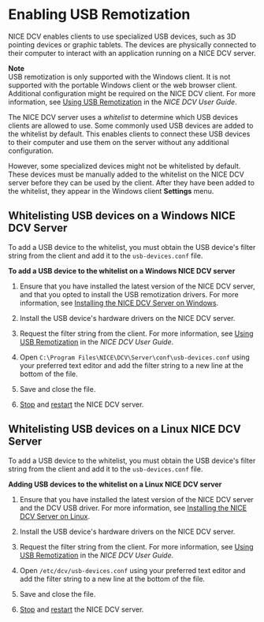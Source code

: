 # Enabling USB Remotization<a name="manage-usb-remote"></a>

NICE DCV enables clients to use specialized USB devices, such as 3D pointing devices or graphic tablets\. The devices are physically connected to their computer to interact with an application running on a NICE DCV server\.

**Note**  
USB remotization is only supported with the Windows client\. It is not supported with the portable Windows client or the web browser client\. Additional configuration might be required on the NICE DCV client\. For more information, see [Using USB Remotization](https://docs.aws.amazon.com/dcv/latest/userguide/using-usb.html) in the *NICE DCV User Guide*\.

The NICE DCV server uses a *whitelist* to determine which USB devices clients are allowed to use\. Some commonly used USB devices are added to the whitelist by default\. This enables clients to connect these USB devices to their computer and use them on the server without any additional configuration\.

However, some specialized devices might not be whitelisted by default\. These devices must be manually added to the whitelist on the NICE DCV server before they can be used by the client\. After they have been added to the whitelist, they appear in the Windows client **Settings** menu\.

## Whitelisting USB devices on a Windows NICE DCV Server<a name="manage-usb-remote-windows"></a>

To add a USB device to the whitelist, you must obtain the USB device's filter string from the client and add it to the `usb-devices.conf` file\.

**To add a USB device to the whitelist on a Windows NICE DCV server**

1. Ensure that you have installed the latest version of the NICE DCV server, and that you opted to install the USB remotization drivers\. For more information, see [Installing the NICE DCV Server on Windows](setting-up-installing-windows.md)\.

1. Install the USB device's hardware drivers on the NICE DCV server\.

1. Request the filter string from the client\. For more information, see [Using USB Remotization](https://docs.aws.amazon.com/dcv/latest/userguide/using-usb.html) in the *NICE DCV User Guide*\.

1. Open `C:\Program Files\NICE\DCV\Server\conf\usb-devices.conf` using your preferred text editor and add the filter string to a new line at the bottom of the file\.

1. Save and close the file\.

1. [Stop](https://docs.aws.amazon.com/dcv/latest/adminguide/manage-stop.html) and [restart](https://docs.aws.amazon.com/dcv/latest/adminguide/manage-start.html) the NICE DCV server\.

## Whitelisting USB devices on a Linux NICE DCV Server<a name="manage-usb-remote-linux"></a>

To add a USB device to the whitelist, you must obtain the USB device's filter string from the client and add it to the `usb-devices.conf` file\.

**Adding USB devices to the whitelist on a Linux NICE DCV server**

1. Ensure that you have installed the latest version of the NICE DCV server and the DCV USB driver\. For more information, see [Installing the NICE DCV Server on Linux](setting-up-installing-linux.md)\.

1. Install the USB device's hardware drivers on the NICE DCV server\.

1. Request the filter string from the client\. For more information, see [Using USB Remotization](https://docs.aws.amazon.com/dcv/latest/userguide/using-usb.html) in the *NICE DCV User Guide*\.

1. Open `/etc/dcv/usb-devices.conf` using your preferred text editor and add the filter string to a new line at the bottom of the file\.

1. Save and close the file\.

1. [Stop](https://docs.aws.amazon.com/dcv/latest/adminguide/manage-stop.html) and [restart](https://docs.aws.amazon.com/dcv/latest/adminguide/manage-start.html) the NICE DCV server\.